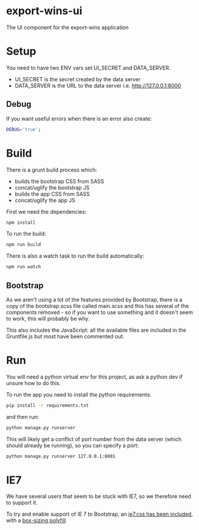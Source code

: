 # export-wins-ui

The UI component for the export-wins application

# Setup

You need to have two ENV vars set UI_SECRET and DATA_SERVER.

* UI_SECRET is the secret created by the data server
* DATA_SERVER is the URL to the data server i.e. http://127.0.0.1:8000

## Debug
If you want useful errors when there is an error also create:

```bash
DEBUG='true';
```

# Build

There is a grunt build process which:

* builds the bootstrap CSS from SASS
* concat/uglify the bootstrap JS
* builds the app CSS from SASS
* concat/uglify the app JS

First we need the dependencies:

```bash
npm install
```

To run the build:

```bash
npm run build
```

There is also a watch task to run the build automatically:

```bash
npm run watch
```

## Bootstrap

As we aren't using a lot of the features provided by Bootstrap, there is a copy of the bootstrap.scss file called main.scss and this has several of the components removed - so if you want to use something and it doesn't seem to work, this will probably be why.

This also includes the JavaScript: all the available files are included in the Gruntfile.js but most have been commented out.

# Run

You will need a python virtual env for this project, as ask a python dev if unsure how to do this.

To run the app you need to install the python requirements:

```bash
pip install -r requirements.txt
```

and then run:

```bash
python manage.py runserver
```

This will likely get a conflict of port number from the data server (which should already be running), so you can specify a port:

```bash
python manage.py runserver 127.0.0.1:8001
```


# IE7

We have several users that seem to be stuck with IE7, so we therefore need to support it.

To try and enable support of IE 7 to Bootstrap, an [ie7.css has been included](https://github.com/coliff/bootstrap-ie7.), with a [box-sizing polyfill](https://github.com/Schepp/box-sizing-polyfill)
